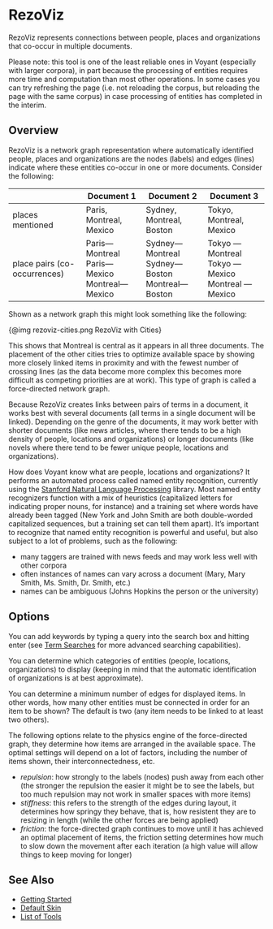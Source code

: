 # RezoViz

RezoViz represents connections between people, places and organizations that co-occur in multiple documents.

Please note: this tool is one of the least reliable ones in Voyant (especially with larger corpora), in part because the processing of entities requires more time and computation than most other operations. In some cases you can try refreshing the page (i.e. not reloading the corpus, but reloading the page with the same corpus) in case processing of entities has completed in the interim.
	
## Overview

RezoViz is a network graph representation where automatically identified people, places and organizations are the nodes (labels) and edges (lines) indicate where these entities co-occur in one or more documents. Consider the following:

<table>
	<thead>
		<tr>
			<th></th>
			<th>Document 1</th>
			<th>Document 2</th>
			<th>Document 3</th>
		</tr>
	</thead>
	<tbody>
		<tr>
			<td>places mentioned</td>
			<td>Paris, Montreal, Mexico</td>
			<td>Sydney, Montreal, Boston</td>
			<td>Tokyo, Montreal, Mexico</td>
		</tr>
		<tr>
			<td>place pairs (co-occurrences)</td>
			<td>Paris—Montreal<br />Paris—Mexico<br />Montreal—Mexico</td>
			<td>Sydney—Montreal<br />Sydney—Boston<br />Montreal—Boston</td>
			<td>Tokyo — Montreal<br />Tokyo — Mexico<br />Montreal — Mexico</td>
		</tr>
	</tbody>
</table>

Shown as a network graph this might look something like the following:

{@img rezoviz-cities.png RezoViz with Cities}

This shows that Montreal is central as it appears in all three documents. The placement of the other cities tries to optimize available space by showing more closely linked items in proximity and with the fewest number of crossing lines (as the data become more complex this becomes more difficult as competing priorities are at work). This type of graph is called a force-directed network graph.

Because RezoViz creates links between pairs of terms in a document, it works best with several documents (all terms in a single document will be linked). Depending on the genre of the documents, it may work better with shorter documents (like news articles, where there tends to be a high density of people, locations and organizations) or longer documents (like novels where there tend to be fewer unique people, locations and organizations).

How does Voyant know what are people, locations and organizations? It performs an automated process called named entity recognition, currently using the [Stanford Natural Language Processing](http://nlp.stanford.edu/ner/index.shtml) library. Most named entity recognizers function with a mix of heuristics (capitalized letters for indicating proper nouns, for instance) and a training set where words have already been tagged (New York and John Smith are both double-worded capitalized sequences, but a training set can tell them apart). It’s important to recognize that named entity recognition is powerful and useful, but also subject to a lot of problems, such as the following:

* many taggers are trained with news feeds and may work less well with other corpora
* often instances of names can vary across a document (Mary, Mary Smith, Ms. Smith, Dr. Smith, etc.)
* names can be ambiguous (Johns Hopkins the person or the university)

## Options

You can add keywords by typing a query into the search box and hitting enter (see [Term Searches](#!/guide/search) for more advanced searching capabilities).

You can determine which categories of entities (people, locations, organizations) to display (keeping in mind that the automatic identification of organizations is at best approximate).

You can determine a minimum number of edges for displayed items. In other words, how many other entities must be connected in order for an item to be shown? The default is two (any item needs to be linked to at least two others).

The following options relate to the physics engine of the force-directed graph, they determine how items are arranged in the available space. The optimal settings will depend on a lot of factors, including the number of items shown, their interconnectedness, etc.

* *repulsion*: how strongly to the labels (nodes) push away from each other (the stronger the repulsion the easier it might be to see the labels, but too much repulsion may not work in smaller spaces with more items)
* *stiffness*: this refers to the strength of the edges during layout, it determines how springy they behave, that is, how resistent they are to resizing in length (while the other forces are being applied)
* *friction*: the force-directed graph continues to move until it has achieved an optimal placement of items, the friction setting determines how much to slow down the movement after each iteration (a high value will allow things to keep moving for longer)

## See Also

- [Getting Started](#!/guide/start)
- [Default Skin](#!/guide/skins-section-default-skin)
- [List of Tools](#!/guide/tools)
